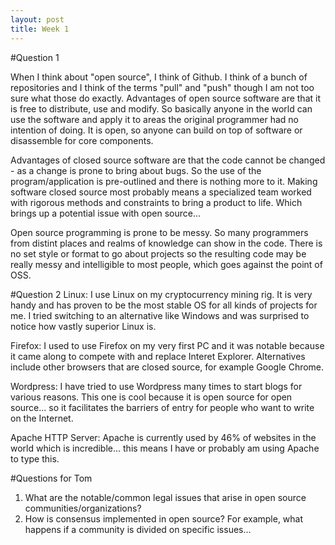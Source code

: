 ```yaml
---
layout: post
title: Week 1
---
```


#Question 1

When I think about "open source", I think of Github. I think of a bunch of repositories and I think of the terms "pull" and "push" though I am not too sure what those do exactly.
Advantages of open source software are that it is free to distribute, use and modify. So basically anyone in the world can use the software and apply it to areas the original programmer had no intention of doing. It is open, so anyone can build on top of software or disassemble for core components.

Advantages of closed source software are that the code cannot be changed - as a change is prone to bring about bugs. So the use of the program/application is pre-outlined and there is nothing more to it. Making software closed source most probably means a specialized team worked with rigorous methods and constraints to bring a product to life. Which brings up a potential issue with open source...

Open source programming is prone to be messy. So many programmers from distint places and realms of knowledge can show in the code. There is no set style or format to go about projects so the resulting code may be really messy and intelligible to most people, which goes against the point of OSS.

#Question 2
Linux: I use Linux on my cryptocurrency mining rig. It is very handy and has proven to be the most stable OS for all kinds of projects for me. I tried switching to an alternative like Windows and was surprised to notice how vastly superior Linux is.

Firefox: I used to use Firefox on my very first PC and it was notable because it came along to compete with and replace Interet Explorer. Alternatives include other browsers that are closed source, for example Google Chrome.

Wordpress: I have tried to use Wordpress many times to start blogs for various reasons. This one is cool because it is open source for open source... so it facilitates the barriers of entry for people who want to write on the Internet.

Apache HTTP Server: Apache is currently used by 46% of websites in the world which is incredible... this means I have or probably am using Apache to type this.

#Questions for Tom

1. What are the notable/common legal issues that arise in open source communities/organizations?
2. How is consensus implemented in open source? For example, what happens if a community is divided on specific issues...
